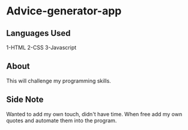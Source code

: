 # Advice-generator-app

## Languages Used
1-HTML
2-CSS
3-Javascript

## About
This will challenge my programming skills.

## Side Note
Wanted to add my own touch, didn't have time. 
When free add my own quotes and automate them into the program.
